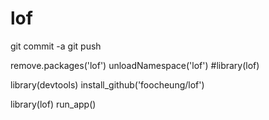 # lof

git commit -a
git push


remove.packages('lof')
unloadNamespace('lof')
#library(lof)

library(devtools)
install_github('foocheung/lof')

library(lof)
run_app()
